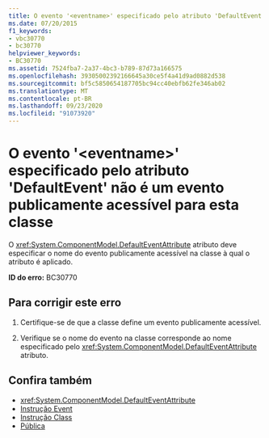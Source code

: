 ```yaml
---
title: O evento '<eventname>' especificado pelo atributo 'DefaultEvent' não é um evento publicamente acessível para esta classe
ms.date: 07/20/2015
f1_keywords:
- vbc30770
- bc30770
helpviewer_keywords:
- BC30770
ms.assetid: 7524fba7-2a37-4bc3-b789-87d73a166575
ms.openlocfilehash: 39305002392166645a30ce5f4a41d9ad0882d538
ms.sourcegitcommit: bf5c5850654187705bc94cc40ebfb62fe346ab02
ms.translationtype: MT
ms.contentlocale: pt-BR
ms.lasthandoff: 09/23/2020
ms.locfileid: "91073920"
---
```

# <a name="event-eventname-event-specified-by-the-defaultevent-attribute-is-not-a-publicly-accessible-event-for-this-class"></a>O evento '\<eventname>' especificado pelo atributo 'DefaultEvent' não é um evento publicamente acessível para esta classe

O <xref:System.ComponentModel.DefaultEventAttribute> atributo deve especificar o nome do evento publicamente acessível na classe à qual o atributo é aplicado.  
  
 **ID do erro:** BC30770  
  
## <a name="to-correct-this-error"></a>Para corrigir este erro  
  
1. Certifique-se de que a classe define um evento publicamente acessível.  
  
2. Verifique se o nome do evento na classe corresponde ao nome especificado pelo <xref:System.ComponentModel.DefaultEventAttribute> atributo.  
  
## <a name="see-also"></a>Confira também

- <xref:System.ComponentModel.DefaultEventAttribute>
- [Instrução Event](../language-reference/statements/event-statement.md)
- [Instrução Class](../language-reference/statements/class-statement.md)
- [Pública](../language-reference/modifiers/public.md)
